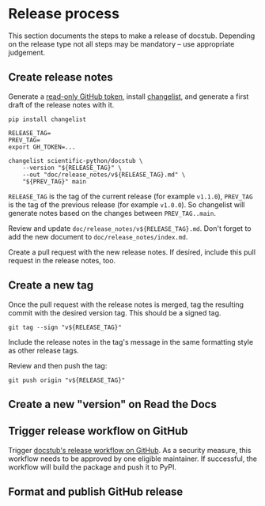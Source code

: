# Release process

This section documents the steps to make a release of docstub.
Depending on the release type not all steps may be mandatory – use appropriate judgement.


## Create release notes

Generate a [read-only GitHub token](https://github.com/settings/personal-access-tokens), install [changelist](https://github.com/scientific-python/changelist), and generate a first draft of the release notes with it.

```shell
pip install changelist

RELEASE_TAG=
PREV_TAG=
export GH_TOKEN=...

changelist scientific-python/docstub \
    --version "${RELEASE_TAG}" \
    --out "doc/release_notes/v${RELEASE_TAG}.md" \
    "${PREV_TAG}" main
```

`RELEASE_TAG` is the tag of the current release (for example `v1.1.0`), `PREV_TAG` is the tag of the previous release (for example `v1.0.0`).
So changelist will generate notes based on the changes between `PREV_TAG..main`.

Review and update `doc/release_notes/v${RELEASE_TAG}.md`.
Don't forget to add the new document to `doc/release_notes/index.md`.

Create a pull request with the new release notes.
If desired, include this pull request in the release notes, too.


## Create a new tag

Once the pull request with the release notes is merged, tag the resulting commit with the desired version tag.
This should be a signed tag.

```shell
git tag --sign "v${RELEASE_TAG}"
```

Include the release notes in the tag's message in the same formatting style as other release tags.

Review and then push the tag:

```shell
git push origin "v${RELEASE_TAG}"
```


## Create a new "version" on Read the Docs


## Trigger release workflow on GitHub

Trigger [docstub's release workflow on GitHub](https://github.com/scientific-python/docstub/actions/workflows/cd.yml).
As a security measure, this workflow needs to be approved by one eligible maintainer.
If successful, the workflow will build the package and push it to PyPI.


## Format and publish GitHub release

